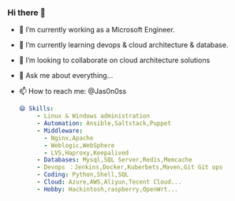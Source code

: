 ### Hi there 👋

- 🔭 I’m currently working as a Microsoft Engineer.
- 🌱 I’m currently learning devops & cloud architecture & database.
- 👯 I’m looking to collaborate on cloud architecture solutions 
- 💬 Ask me about everything...
- 📫 How to reach me: @Jas0n0ss

  ```yaml
  😄 Skills: 
       - Linux & Windows administration
       - Automation: Ansible,Saltstack,Puppet
       - Middleware:
         - Nginx,Apache 
         - Weblogic,WebSphere
         - LVS,Haproxy,Keepalived
       - Databases: Mysql,SQL Server,Redis,Memcache
       - Devops ：Jenkins,Docker,Kuberbets,Maven,Git Git ops
       - Coding: Python,Shell,SQL
       - Cloud: Azure,AWS,Aliyun,Tecent Cloud...
       - Hobby: Hackintosh,raspberry,OpenWrt...
  ```
